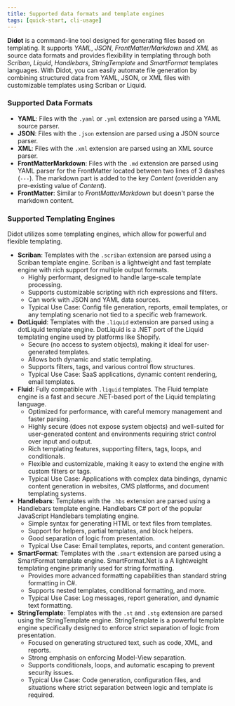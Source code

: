 ```yaml
---
title: Supported data formats and template engines
tags: [quick-start, cli-usage]
---
```

**Didot** is a command-line tool designed for generating files based on templating. It supports *YAML*, *JSON*, *FrontMatter/Markdown* and *XML* as source data formats and provides flexibility in templating through both *Scriban*, *Liquid*, *Handlebars*, *StringTemplate* and *SmartFormat* templates languages. With Didot, you can easily automate file generation by combining structured data from YAML, JSON, or XML files with customizable templates using Scriban or Liquid.

### Supported Data Formats

- **YAML**: Files with the `.yaml` or `.yml` extension are parsed using a YAML source parser.
- **JSON**: Files with the `.json` extension are parsed using a JSON source parser.
- **XML**: Files with the `.xml` extension are parsed using an XML source parser.
- **FrontMatterMarkdown**: Files with the `.md` extension are parsed using YAML parser for the FrontMatter located between two lines of 3 dashes (`---`). The markdown part is added to the key *Content* (overidden any pre-existing value of *Content*).
- **FrontMatter**: Similar to *FrontMatterMarkdown* but doesn't parse the markdown content.

### Supported Templating Engines

Didot utilizes some templating engines, which allow for powerful and flexible templating.

- **Scriban**: Templates with the `.scriban` extension are parsed using a Scriban template engine. Scriban is a lightweight and fast template engine with rich support for multiple output formats.
  - Highly performant, designed to handle large-scale template processing.
  - Supports customizable scripting with rich expressions and filters.
  - Can work with JSON and YAML data sources.
  - Typical Use Case: Config file generation, reports, email templates, or any templating scenario not tied to a specific web framework.
- **DotLiquid**: Templates with the `.liquid` extension are parsed using a dotLiquid template engine. DotLiquid is a .NET port of the Liquid templating engine used by platforms like Shopify.
  - Secure (no access to system objects), making it ideal for user-generated templates.
  - Allows both dynamic and static templating.
  - Supports filters, tags, and various control flow structures.
  - Typical Use Case: SaaS applications, dynamic content rendering, email templates.
- **Fluid**: Fully compatible with `.liquid` templates. The Fluid template engine is a fast and secure .NET-based port of the Liquid templating language.
  - Optimized for performance, with careful memory management and faster parsing.
  - Highly secure (does not expose system objects) and well-suited for user-generated content and environments requiring strict control over input and output.
  - Rich templating features, supporting filters, tags, loops, and conditionals.
  - Flexible and customizable, making it easy to extend the engine with custom filters or tags.
  - Typical Use Case: Applications with complex data bindings, dynamic content generation in websites, CMS platforms, and document templating systems.
- **Handlebars**: Templates with the `.hbs` extension are parsed using a Handlebars template engine. Handlebars C# port of the popular JavaScript Handlebars templating engine.
  - Simple syntax for generating HTML or text files from templates.
  - Support for helpers, partial templates, and block helpers.
  - Good separation of logic from presentation.
  - Typical Use Case: Email templates, reports, and content generation.
- **SmartFormat**: Templates with the `.smart` extension are parsed using a SmartFormat template engine. SmartFormat.Net is a A lightweight templating engine primarily used for string formatting.
  - Provides more advanced formatting capabilities than standard string formatting in C#.
  - Supports nested templates, conditional formatting, and more.
  - Typical Use Case: Log messages, report generation, and dynamic text formatting.
- **StringTemplate**: Templates with the `.st` and `.stg` extension are parsed using the StringTemplate engine. StringTemplate is a powerful template engine specifically designed to enforce strict separation of logic from presentation.
  - Focused on generating structured text, such as code, XML, and reports.
  - Strong emphasis on enforcing Model-View separation.
  - Supports conditionals, loops, and automatic escaping to prevent security issues.
  - Typical Use Case: Code generation, configuration files, and situations where strict separation between logic and template is required.
